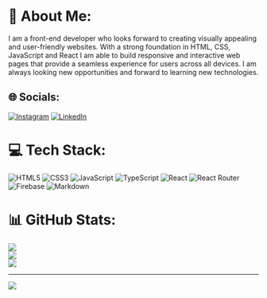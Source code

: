 # 💫 About Me:
I am a front-end developer who looks forward to creating visually appealing and user-friendly websites. With a strong foundation in HTML, CSS, JavaScript and React I am able to build responsive and interactive web pages that provide a seamless experience for users across all devices. I am always looking new opportunities and forward to learning new technologies.


## 🌐 Socials:
[![Instagram](https://img.shields.io/badge/Instagram-%23E4405F.svg?logo=Instagram&logoColor=white)](https://instagram.com/melosshabi5) [![LinkedIn](https://img.shields.io/badge/LinkedIn-%230077B5.svg?logo=linkedin&logoColor=white)](https://linkedin.com/in/melosshabi) 

# 💻 Tech Stack:
![HTML5](https://img.shields.io/badge/html5-%23E34F26.svg?style=for-the-badge&logo=html5&logoColor=white) ![CSS3](https://img.shields.io/badge/css3-%231572B6.svg?style=for-the-badge&logo=css3&logoColor=white) ![JavaScript](https://img.shields.io/badge/javascript-%23323330.svg?style=for-the-badge&logo=javascript&logoColor=%23F7DF1E) ![TypeScript](https://img.shields.io/badge/typescript-%23007ACC.svg?style=for-the-badge&logo=typescript&logoColor=white) ![React](https://img.shields.io/badge/react-%2320232a.svg?style=for-the-badge&logo=react&logoColor=%2361DAFB) ![React Router](https://img.shields.io/badge/React_Router-CA4245?style=for-the-badge&logo=react-router&logoColor=white) ![Firebase](https://img.shields.io/badge/firebase-%23039BE5.svg?style=for-the-badge&logo=firebase) 	![Markdown](https://img.shields.io/badge/markdown-%23000000.svg?style=for-the-badge&logo=markdown&logoColor=white)
# 📊 GitHub Stats:
![](https://github-readme-stats.vercel.app/api?username=melosshabi&theme=radical&hide_border=true&include_all_commits=false&count_private=false)<br/>
![](https://github-readme-streak-stats.herokuapp.com/?user=melosshabi&theme=radical&hide_border=true)<br/>
![](https://github-readme-stats.vercel.app/api/top-langs/?username=melosshabi&theme=radical&hide_border=true&include_all_commits=false&count_private=false&layout=compact)

<!-- # 👨‍💻 Projects

![Booking](https://www.melosshabi.com/images/booking.png)
# Booking Website  

[Code](https://github.com/melosshabi/booking/tree/main)
[Demo](https://melosshabi.github.io/booking/)

---
![Dealership](https://www.melosshabi.com/images/dealership.png)
# Dealership Website

[Code](https://github.com/melosshabi/chat-app)
[Demo](https://melosshabi.github.io/dealership/)

---

![ChatApp](https://www.melosshabi.com/images/chat-app.png)
# Chat App

[Code](https://github.com/melosshabi/dealership/tree/main)
[Demo](https://melosshabi.github.io/chat-app/#/signIn/)

---

![Blog website](https://www.melosshabi.com/images/blog-website.png)
# Blog Website

[Code](https://github.com/melosshabi/blog-website)
[Demo](https://melosshabi.github.io/blog-website/)

---

![Notes app](https://www.melosshabi.com/images/notes-app.png)
# Notes App

[Code](https://github.com/melosshabi/notes-app/tree/main)
[Demo](https://melosshabi.github.io/notes-app/#/)
 -->
---
[![](https://visitcount.itsvg.in/api?id=melosshabi&icon=0&color=9)](https://visitcount.itsvg.in)
